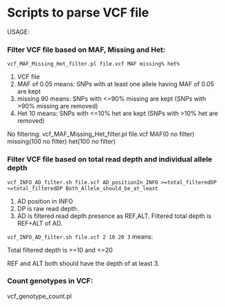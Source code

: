 # Scripts to parse VCF file

USAGE:


### Filter VCF file based on MAF, Missing and Het:
`vcf_MAF_Missing_Het_filter.pl file.vcf MAF missing% het%`

1. VCF file
2. MAF of 0.05 means: SNPs with at least one allele having MAF of 0.05 are kept
3. missing 90 means: SNPs with <=90% missing are kept (SNPs with >90% missing are removed)
4. Het 10 means: SNPs with <=10% het are kept (SNPs with >10% het are removed)

No filtering:
vcf_MAF_Missing_Het_filter.pl file.vcf MAF(0 no filter) missing(100 no filter) het(100 no filter)


### Filter VCF file based on total read depth and individual allele depth
`vcf_INFO_AD_filter.sh file.vcf AD_positionIn_INFO >=total_filteredDP <=total_filteredDP Both_Allele_should_be_at_least`

1. AD position in INFO
2. DP is raw read depth.
3. AD is filtered read depth presence as REF,ALT. Filtered total depth is REF+ALT of AD.

`vcf_INFO_AD_filter.sh file.vcf 2 10 20 3` means:

Total filtered depth is >=10 and <=20

REF and ALT both should have the depth of at least 3.


### Count genotypes in VCF:
vcf_genotype_count.pl
